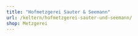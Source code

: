 ```yaml
---
title: "Hofmetzgerei Sauter & Seemann"
url: /keltern/hofmetzgerei-sauter-und-seemann/
shop: Metzgerei
---
```

